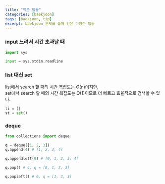 ```yaml
---
title: "백준 팁들"
categories: [baekjoon]
tags: [baekjoon, tip]
excerpt: baekjoon 문제를 풀며 얻은 다양한 팁들
---
```


### input 느려서 시간 초과날 때

```python
import sys

input = sys.stdin.readline

```

### list 대신 set

list에서 search 할 때의 시간 복잡도는 O(n)이지만,<br>
set에서 search 할 때의 시간 복잡도는 O(1)이므로 더 빠르고 효율적으로 검색할 수 있다.

```python
li = []
st = set()
```

### deque

```python
from collections import deque

q = deque([1, 2, 3])
q.append(4) # [1, 2, 3, 4]

q.appendleft(0) # [0, 1, 2, 3, 4]

q.pop() # 4, q = [0, 1, 2, 3]

q.popleft() # 0, q = [1, 2, 3]

```